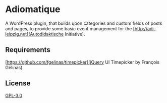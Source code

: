 Adiomatique
===========

A WordPress plugin, that builds upon categories and custom fields of posts and pages, to provide some basic event management for the [http://adi-leipzig.net](Autodidaktische Initiative).

Requirements
------------
[https://github.com/fgelinas/timepicker](jQuery UI Timepicker by François Gélinas)

License
-------
[GPL-3.0](http://www.gnu.org/licenses/gpl-3.0.html)
